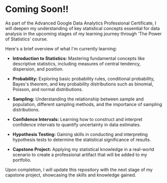 # Coming Soon!!

As part of the Advanced Google Data Analytics Professional Certificate, I will deepen my understanding of key statistical concepts essential for data analysis in the upcoming stages of my learning journey through 'The Power of Statistics' course.

Here's a brief overview of what I'm currently learning:

* **Introduction to Statistics:** Mastering fundamental concepts like descriptive statistics, including measures of central tendency, dispersion, and position.

* **Probability:** Exploring basic probability rules, conditional probability, Bayes's theorem, and key probability distributions such as binomial, Poisson, and normal distributions.

* **Sampling:** Understanding the relationship between sample and population, different sampling methods, and the importance of sampling distributions.

* **Confidence Intervals:** Learning how to construct and interpret confidence intervals to quantify uncertainty in data estimates.

* **Hypothesis Testing:** Gaining skills in conducting and interpreting hypothesis tests to determine the statistical significance of results.

* **Capstone Project:** Applying my statistical knowledge in a real-world scenario to create a professional artifact that will be added to my portfolio.

Upon completion, I will update this repository with the next stage of my capstone project, showcasing the skills and knowledge gained.
